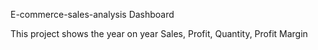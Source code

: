  E-commerce-sales-analysis Dashboard

 This project shows the year on year Sales, Profit, Quantity, Profit Margin
